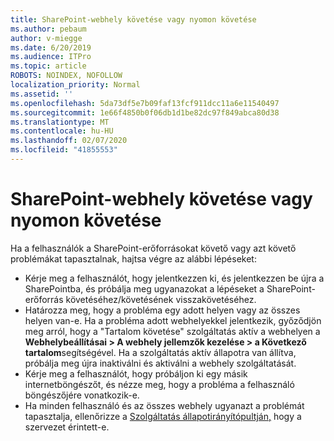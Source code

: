 ```yaml
---
title: SharePoint-webhely követése vagy nyomon követése
ms.author: pebaum
author: v-miegge
ms.date: 6/20/2019
ms.audience: ITPro
ms.topic: article
ROBOTS: NOINDEX, NOFOLLOW
localization_priority: Normal
ms.assetid: ''
ms.openlocfilehash: 5da73df5e7b09faf13fcf911dcc11a6e11540497
ms.sourcegitcommit: 1e66f4850b0f06db1d1be82dc97f849abca80d38
ms.translationtype: MT
ms.contentlocale: hu-HU
ms.lasthandoff: 02/07/2020
ms.locfileid: "41855553"
---
```

# <a name="follow-or-un-follow-a-sharepoint-site"></a>SharePoint-webhely követése vagy nyomon követése

Ha a felhasználók a SharePoint-erőforrásokat követő vagy azt követő problémákat tapasztalnak, hajtsa végre az alábbi lépéseket:

* Kérje meg a felhasználót, hogy jelentkezzen ki, és jelentkezzen be újra a SharePointba, és próbálja meg ugyanazokat a lépéseket a SharePoint-erőforrás követéséhez/követésének visszakövetéséhez.
* Határozza meg, hogy a probléma egy adott helyen vagy az összes helyen van-e. Ha a probléma adott webhelyekkel jelentkezik, győződjön meg arról, hogy a "Tartalom követése" szolgáltatás aktív a webhelyen a **Webhelybeállításai > A webhely jellemzők kezelése > a Következő tartalom**segítségével. Ha a szolgáltatás aktív állapotra van állítva, próbálja meg újra inaktiválni és aktiválni a webhely szolgáltatását.
* Kérje meg a felhasználót, hogy próbáljon ki egy másik internetböngészőt, és nézze meg, hogy a probléma a felhasználó böngészőjére vonatkozik-e.
* Ha minden felhasználó és az összes webhely ugyanazt a problémát tapasztalja, ellenőrizze a [Szolgáltatás állapotirányítópultján,](https://admin.microsoft.com/AdminPortal/Home#/servicehealth) hogy a szervezet érintett-e.
